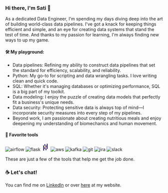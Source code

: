 ### Hi there, I'm Sati 👋

As a dedicated Data Engineer, I'm spending my days diving deep into the art of building world-class data pipelines. I've got a knack for keeping things efficient and simple, and an eye for creating data systems that stand the test of time. And thanks to my passion for learning, I'm always finding new ways to up my game.

#### 🛠️ My playground:
- Data pipelines: Refining my ability to construct data pipelines that set the standard for efficiency, scalability, and reliability.
- Python: My go-to for scripting and data wrangling tasks. I love writing clean and quick code.
- SQL: Whether it's managing databases or optimizing performance, SQL is a big part of my toolkit.
- Data modeling: I enjoy the puzzle of creating data models that perfectly fit a business's unique needs.
- Data security: Protecting sensitive data is always top of mind—I incorporate security measures into every step of my pipelines.
- Beyond work, I am passionate about creating nutritious meals and enjoy deepening my understanding of biomechanics and human movement.

#### 🧰 Favorite tools
<img src="https://upload.wikimedia.org/wikipedia/commons/d/de/AirflowLogo.png" alt="airflow" height="25"/> <img src="https://www.vectorlogo.zone/logos/pocoo_flask/pocoo_flask-icon.svg" alt="flask" height="25"/> <img src="https://github.com/devicons/devicon/blob/master/icons/pandas/pandas-original.svg" alt="pandas" height="25"/> <img src="https://www.vectorlogo.zone/logos/amazon_aws/amazon_aws-ar21.svg" alt="aws" height="25"/> <img src="https://www.vectorlogo.zone/logos/apache_kafka/apache_kafka-icon.svg" alt="kafka" height="25"/> <img src="https://www.vectorlogo.zone/logos/git-scm/git-scm-icon.svg" alt="git" height="25"/>  <img src="https://www.vectorlogo.zone/logos/atlassian_jira/atlassian_jira-icon.svg" alt="jira" height="25"/> <img src="https://www.vectorlogo.zone/logos/slack/slack-icon.svg" alt="slack" height="25"/> 

These are just a few of the tools that help me get the job done.

### ☕️ Let's chat!
You can find me on [LinkedIn](https://www.linkedin.com/in/satiolasz/) or over [here](https://www.satiolasz.com) at my website.
